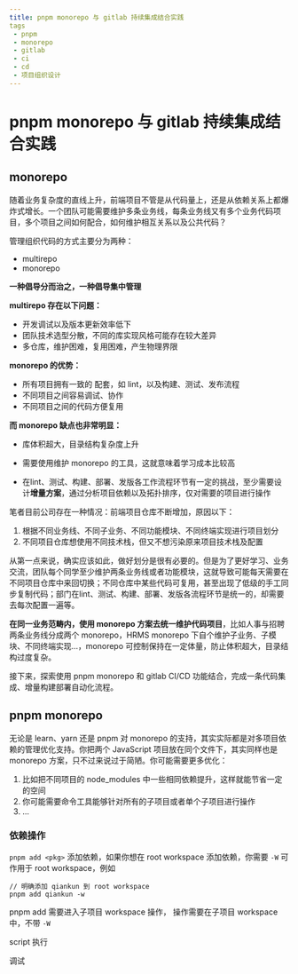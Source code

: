 ```yaml
---
title: pnpm monorepo 与 gitlab 持续集成结合实践
tags
 - pnpm
 - monorepo
 - gitlab
 - ci
 - cd
 - 项目组织设计 
---
```


# pnpm monorepo 与 gitlab 持续集成结合实践

## monorepo



随着业务复杂度的直线上升，前端项目不管是从代码量上，还是从依赖关系上都爆炸式增长。一个团队可能需要维护多条业务线，每条业务线又有多个业务代码项目，多个项目之间如何配合，如何维护相互关系以及公共代码？

管理组织代码的方式主要分为两种：

- multirepo
- monorepo

**一种倡导分而治之，一种倡导集中管理**

**multirepo 存在以下问题：**

- 开发调试以及版本更新效率低下
- 团队技术选型分散，不同的库实现风格可能存在较大差异
- 多仓库，维护困难，复用困难，产生物理界限

**monorepo 的优势：**

- 所有项目拥有一致的 配套，如 lint，以及构建、测试、发布流程
- 不同项目之间容易调试、协作
- 不同项目之间的代码方便复用

**而 monorepo 缺点也非常明显：**

- 库体积超大，目录结构复杂度上升

- 需要使用维护 monorepo 的工具，这就意味着学习成本比较高

- 在lint、测试、构建、部署、发版各工作流程环节有一定的挑战，至少需要设计**增量方案**，通过分析项目依赖以及拓扑排序，仅对需要的项目进行操作

  

笔者目前公司存在一种情况：前端项目仓库不断增加，原因以下：

1. 根据不同业务线、不同子业务、不同功能模块、不同终端实现进行项目划分
2. 不同项目仓库想使用不同技术栈，但又不想污染原来项目技术栈及配置

从第一点来说，确实应该如此，做好划分是很有必要的。但是为了更好学习、业务交流，团队每个同学至少维护两条业务线或者功能模块，这就导致可能每天需要在不同项目仓库中来回切换；不同仓库中某些代码可复用，甚至出现了低级的手工同步复制代码；部门在lint、测试、构建、部署、发版各流程环节是统一的，却需要去每次配置一遍等。

**在同一业务范畴内，使用 monorepo 方案去统一维护代码项目**，比如人事与招聘两条业务线分成两个 monorepo，HRMS monorepo 下自个维护子业务、子模块、不同终端实现...，monorepo 可控制保持在一定体量，防止体积超大，目录结构过度复杂。

接下来，探索使用 pnpm monorepo 和 gitlab CI/CD 功能结合，完成一条代码集成、增量构建部署自动化流程。

## pnpm monorepo

无论是 learn、yarn 还是 pnpm 对 monorepo 的支持，其实实际都是对多项目依赖的管理优化支持。你把两个 JavaScript 项目放在同个文件下，其实同样也是 monorepo 方案，只不过来说过于简陋。你可能需要更多优化：

1. 比如把不同项目的 node_modules 中一些相同依赖提升，这样就能节省一定的空间
2. 你可能需要命令工具能够针对所有的子项目或者单个子项目进行操作
3. ...

### 依赖操作

`pnpm add <pkg>` 添加依赖，如果你想在 root workspace 添加依赖，你需要  `-W` 可作用于 root workspace，例如

```shell
// 明确添加 qiankun 到 root workspace
pnpm add qiankun -w
```

pnpm add 需要进入子项目 workspace 操作， 操作需要在子项目 workspace 中，不带 `-W` 

script 执行

调试